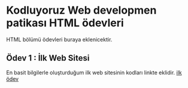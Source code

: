 # Kodluyoruz Web developmen patikası HTML ödevleri

HTML bölümü ödevleri buraya eklenicektir.

## Ödev 1 : İlk Web Sitesi
En basit bilgilerle oluşturduğum ilk web sitesinin kodları linkte eklidir.
[ilk ödev](https://github.com/UgurKaanYesil/kodluyoruzhtmlodevleri/tree/main/%C3%B6dev1)